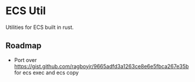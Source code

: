 # ECS Util

Utilities for ECS built in rust.

## Roadmap

- Port over https://gist.github.com/ragboyjr/9665adfd3a1263ce8e6e5fbca267e35b
  for ecs exec and ecs copy
